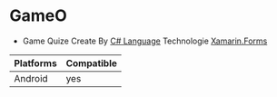 # GameO

- Game Quize Create By [C# Language](https://www.w3schools.com/cs/) Technologie [Xamarin.Forms](https://www.Xamarin.com)

|  Platforms   | Compatible  |
|------- | -----|
|Android | yes  |
